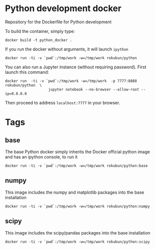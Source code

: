 # Python development docker
Repository for the Dockerfile for Python development


To build the container, simply type:

    docker build -t python_docker .

If you run the docker without arguments, it will launch `ipython`

    docker run -ti -v `pwd`:/tmp/work -w=/tmp/work rokubun/python

You can also run a Jupyter instance (without requiring password). First launch
this command:

    docker run  -ti -v `pwd`:/tmp/work -w=/tmp/work  -p 7777:8888 rokubun/python  \
                        jupyter notebook --no-browser --allow-root --ip=0.0.0.0

Then proceed to address `localhost:7777` in your browser.


# Tags

## base

The base Python docker simply inherits the Docker official python image and 
has an ipython console, to run it

    docker run -ti -v `pwd`:/tmp/work -w=/tmp/work rokubun/python:base

## numpy 

This image includes the numpy and matplotlib packages into the base installation

    docker run -ti -v `pwd`:/tmp/work -w=/tmp/work rokubun/python:numpy

## scipy

This image includes the scipy/pandas packages into the base installation

    docker run -ti -v `pwd`:/tmp/work -w=/tmp/work rokubun/python:scipy

